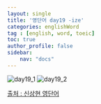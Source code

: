 ```yaml
---
layout: single
title: '영단어 day19 -ize'
categories: englishWord
tag : [english, word, toeic]
toc: true
author_profile: false
sidebar:
    nav: "docs"
---
```



![day19_1](https://ingu627.github.io/images/english/day19_1.jpg)
![day19_2](https://ingu627.github.io/images/english/day19_2.jpg)



[출처 : 신상현 영단어](https://www.aladin.co.kr/shop/wproduct.aspx?ItemId=126278788)